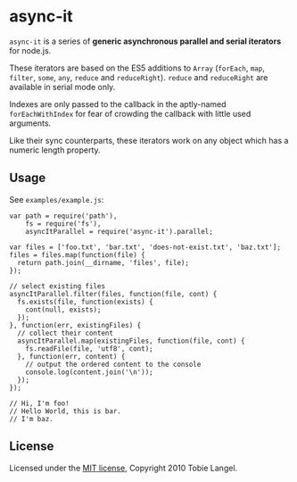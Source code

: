 async-it
========

`async-it` is a series of **generic asynchronous parallel and serial iterators**
for node.js.

These iterators are based on the ES5 additions to `Array` (`forEach`, `map`,
`filter`, `some`, `any`, `reduce` and `reduceRight`). `reduce` and `reduceRight`
are available in serial mode only.

Indexes are only passed to the callback in the aptly-named `forEachWithIndex` for fear of
crowding the callback with little used arguments.

Like their sync counterparts, these iterators work on any object which has a numeric
length property.

Usage
-----
    
See `examples/example.js`:

    var path = require('path'),
        fs = require('fs'),
        asyncItParallel = require('async-it').parallel;

    var files = ['foo.txt', 'bar.txt', 'does-not-exist.txt', 'baz.txt'];
    files = files.map(function(file) {
      return path.join(__dirname, 'files', file);
    });

    // select existing files
    asyncItParallel.filter(files, function(file, cont) {
      fs.exists(file, function(exists) {
        cont(null, exists);
      });
    }, function(err, existingFiles) {
      // collect their content
      asyncItParallel.map(existingFiles, function(file, cont) {
        fs.readFile(file, 'utf8', cont);
      }, function(err, content) {
        // output the ordered content to the console
        console.log(content.join('\n'));
      });
    });

    // Hi, I'm foo!
    // Hello World, this is bar.
    // I'm baz.

License
-------

Licensed under the [MIT license][1], Copyright 2010 Tobie Langel.

[1]: http://github.com/tobie/async-it/raw/master/LICENSE

